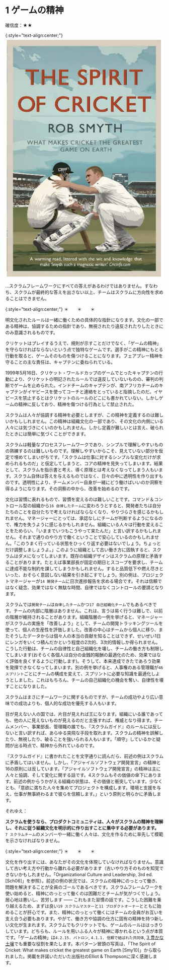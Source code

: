 # 1 ゲームの精神<br>

確信度：★★<br>

{:style="text-align:center;"}
![ch01_01_1_The_Spirit_of_the_Game1](Images/ch01_01_1_The_Spirit_of_the_Game1.png)<br>

…スクラムフレームワークにすべての答えがあるわけではありません。すなわち、スクラムが最終的な答えを出さない以上、チームはスクラムに方向性を求めることはできません。<br>

{:style="text-align:center;"}
＊　　＊　　＊<br>

明文化されたルールは一緒に働くための具体的な指針になります。文化の一部である精神は、協調するための指針であり、無視されたり違反されたりしたときにのみ意識されるものです。<br>

クリケットはプレイするうえで、規則が示すことだけでなく、「ゲームの精神」を守らなければならないという点で独特なゲームです。選手がこの精神にもとる行動を取ると、ゲームそのものを傷つけることになります。フェアプレー精神を守ることの主な責任は、キャプテンに委ねられている。<br>

1999年5月16日、クリケット・ワールドカップのゲームでとったキャプテンの行動により、クリケットの明記されたルールでは違反していないものの、審判の判断でゲームを止められた。インドチームのキャプテンが、南アフリカチームのキャプテンがイヤピースを使ってコーチと連絡をとっていると指摘したのだ。イヤピースを禁止するとはクリケットのルールのどこにも書かれていない。しかしゲームの精神に反しており、精神を傷つける行為として禁止された。<br>

スクラムは人々が協調する精神を必要としますが、この精神を定義するのは難しいかもししれません。この精神は組織文化の一部であり、その文化の内側にいる人々には気づきにくいのかもしれません。しかし定義が難しいとは言え、破られたときには簡単に気づくことができます。<br>

スクラムは軽量なプロセスフレームワークであり、シンプルで理解しやすいものの熟練するのは難しいものです。理解しやすいからこそ、見えていない部分を仮定で埋めてしまいがちです。「スクラムは仕事に対するシンプルな変化だけが求められるものだ」と仮定してしまうと、コアの精神を見失ってしまいます。結果として、スクラムを指示書と考え、導く原理とは考えなくなってしまう人もいます。スクラム自体は答えを与えるものではなく、日々の中に透明性を作り出すものです。透明性により、チームメンバー自身が一緒にどう働けばいいのか洞察を得るようになります。その洞察の中から、改善を始めるのです。<br>

文化は習慣に表れるもので、習慣を変えるのは難しいことです。コマンド＆コントロール型の組織から`16 自律したチーム`に変わろうとすると、開発者たちは自分たちのことを自分たちで考えなければならなくなり、やりづらさを感じるかもしれません。マネージャーにとっては、承認なしにチームが判断するようになるので、権力を失うように感じるかもしれません。組織にいる人々は行動を変えることをためらい、「いままでいつもこうやって来たんだ」と言い訳するかもしれません。それまで通りのやり方で働くということで安心しているのかもしれません。「このうまく行っている状態をひっくり返す必要はないでしょう。ちょっとだけ調整しましょうよ。」このように組織として古い働き方に固執すると、スクラムはダメになってしまいます。既存の組織デザインはスクラムの原理と矛盾することがあります。たとえば事業部長が固定の期日とスコープを要求し、チームに達成不能な制約を課してしまうかもしれません。すると品質低下や燃え尽きといった、おそらく意図しない結果を引き起こすでしょう。別の例は、プロジェクトマネージャーが`14 開発チーム`に日次進捗報告を求める場合です。それは信頼ではなく疑念、効果ではなく無駄な時間、自律ではなくコントロールの要請となります。<br>

スクラムでは`開発チーム`は`自律したチーム`かつ`17 自己組織化チーム`でもあるべきです。チームの内部に階層はありません。これは、言うは易く行うは難しで、以前の階層が維持されることがあります。組織階層の一例を挙げると、マネージャーがスクラムの実施を「改善しよう」として、チームの開発トラッキングツールを使って、個人の生産性を評価しました。改善の中心はチームから個人に移り、またそうしたデータからは個々人の本当の貢献を知ることはできず、せいぜい1日にレンガをいくつ積んだかという程度の2次的、3次的情報しか得られません。こうした行動は、チームの自律性と自己組織化を壊し、チームの働き方も制限してしまいます(おそらく各個人は自分の金銭的報酬の最適化のため、効果ではなく評価を良くするように行動します)。そうして、本来達成できたであろう効果を発揮できなくなってしまいます。別の例を挙げると、人事権のある管理職が`46 スプリント`ごとにチームの構成を変えて、スプリントに必要な知識を最適化しようとしました。これはもちろん、チームの自己組織化の機会を奪い、自律性を壊すことになりました。<br>

スクラムはまさにチームワークに関するものですが、チームの成功やより広い意味での成功よりも、個人的な成功を優先する人もいます。<br>

目が見えない人の国では、片目が見えれば王になります。組織にいる誰であっても、他の人に見えないものが見えるのだと主張すれば、権威となり得ます。チームメンバー、事業部長、管理職の誰でも、『スクラムガイド』のルールには反しないと言い訳すれば、あらゆる突飛な手段を取れます。スクラムの精神を誤解したり、無視したり、破ることを強いられる人もいます。「順守」しているかと疑問が出る時点で、精神から外れているのです。<br>

『スクラムガイド』に書かれたことを文字通りに読んだら、前述の例はスクラムに矛盾してはいません。しかし、「アジャイルソフトウェア開発宣言」の精神と16の原則には反しています。「アジャイルソフトウェア開発宣言」の精神は主に人々と協調、そして変化に関する話です。4スクラムもその価値の傘下にあります。前述の例からうかがえる組織の状態は、その価値と衝突しています。少なくとも、「意欲に満ちた人々を集めてプロジェクトを構成します。環境と支援を与え、仕事が無事終わるまで彼らを信頼します。」という原則と明らかに矛盾します。<br>

それゆえ：<br>

**スクラムを使うなら、プロダクトコミュニティは、人々がスクラムの精神を理解し、それに従う組織文化を明示的に作り出すことに集中する必要があります。**<br>`7 スクラムチーム`のメンバーや一緒に働く人々は、文化を作るために率先して模範を示さなければなりません。<br>

{:style="text-align:center;"}
＊　　＊　　＊<br>

文化を作り出すには、あなたがその文化を体現していなければなりません。意識して古い考え方や行動から離れる必要があります（古いやり方そのものを知覚できないかもしれません。「Organizational Culture and Leadership, 3rd ed. [Sch06]」を参照）。前述の例の状況では、スクラムの精神にのっとって働き、問題を解決することが全員のゴールであるべきです。スクラムフレームワークを使い始めると、精神にのっとって働くのは困難だとチームが気がつくでしょう。居心地は悪いし、苦労します ―― これもまた習慣の話です。こうした困難を乗り越えるため、まずは良い`19 スクラムマスター`と`11 プロダクトオーナー`とともに始めることが肝心です。また、精神にのっとって働くにはチームの全員がお互いを支え合う必要もあります。やがて、働き方や協調の仕方に固有の精神を持つ新しい文化が生まれます。スクラムでもクリケットでも、ゲームのルールははっきりしています。どちらも、ルールを用いふる人々が精神に導かれるという点が本質です。「ゲームの精神」は`4.2.15. パトロン`, `4.1.1. 信頼で結ばれた共同体`, [3 豊かな土壌](ch02_03_3_Fertile_Soil.md)でも重要な役割を果たします。本パターン冒頭の写真は、「The Spirit of Cricket: What makes cricket the greatest game on Earth [Smy10]」から取られました。掲載を許諾いただいた出版社のElliot & Thompsonに深く感謝します。<br>

